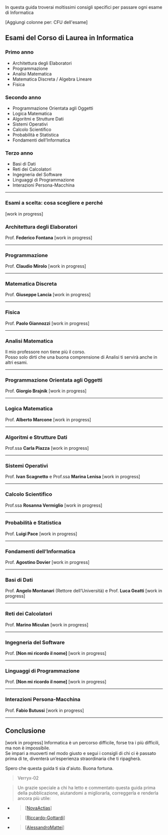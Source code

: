 In questa guida troverai moltissimi consigli specifici per passare ogni esame di Informatica

[Aggiungi colonne per: CFU dell'esame]
## Esami del Corso di Laurea in Informatica
### Primo anno
- Architettura degli Elaboratori  
- Programmazione  
- Analisi Matematica  
- Matematica Discreta / Algebra Lineare  
- Fisica  

### Secondo anno
- Programmazione Orientata agli Oggetti  
- Logica Matematica  
- Algoritmi e Strutture Dati  
- Sistemi Operativi  
- Calcolo Scientifico  
- Probabilità e Statistica  
- Fondamenti dell’Informatica  

### Terzo anno
- Basi di Dati  
- Reti dei Calcolatori  
- Ingegneria del Software  
- Linguaggi di Programmazione  
- Interazioni Persona-Macchina  

---
### Esami a scelta: cosa scegliere e perché
[work in progress]

### Architettura degli Elaboratori
Prof. **Federico Fontana**
[work in progress]

---

### Programmazione
Prof. **Claudio Mirolo**
[work in progress]

---

### Matematica Discreta
Prof. **Giuseppe Lancia**
[work in progress]

---


### Fisica
Prof. **Paolo Giannozzi**
[work in progress]

---

### Analisi Matematica
Il mio professore non tiene più il corso.  
Posso solo dirti che una buona comprensione di Analisi ti servirà anche in altri esami.

---

### Programmazione Orientata agli Oggetti
Prof. **Giorgio Brajnik**
[work in progress]

---


### Logica Matematica
Prof. **Alberto Marcone**
[work in progress]

---


### Algoritmi e Strutture Dati
Prof.ssa **Carla Piazza**
[work in progress]

---


### Sistemi Operativi
Prof. **Ivan Scagnetto** e Prof.ssa **Marina Lenisa**
[work in progress]

---


### Calcolo Scientifico
Prof.ssa **Rosanna Vermiglio**
[work in progress]

---


### Probabilità e Statistica
Prof. **Luigi Pace**
[work in progress]

---


### Fondamenti dell’Informatica
Prof. **Agostino Dovier**
[work in progress]

---


### Basi di Dati
Prof. **Angelo Montanari** (Rettore dell’Università) e Prof. **Luca Geatti**
[work in progress]

---


### Reti dei Calcolatori
Prof. **Marino Miculan**
[work in progress]

---


### Ingegneria del Software
Prof. **[Non mi ricordo il nome]**
[work in progress]

---


### Linguaggi di Programmazione
Prof. **[Non mi ricordo il nome]**
[work in progress]

---


### Interazioni Persona-Macchina
Prof. **Fabio Butussi**
[work in progress]

---

## Conclusione
[work in progress]
Informatica è un percorso difficile, forse tra i più difficili, ma non è impossibile.  
Se impari a muoverti nel modo giusto e segui i consigli di chi ci è passato prima di te, diventerà un’esperienza straordinaria che ti ripagherà. 

Spero che questa guida ti sia d'aiuto.
Buona fortuna.

> Verryx-02

> Un grazie speciale a chi ha letto e commentato questa guida prima della pubblicazione, aiutandomi a migliorarla, correggerla e renderla ancora più utile:

- > [[NovaActias](https://github.com/NovaActias)]
- > [[Riccardo-Gottardi](https://github.com/Riccardo-Gottardi)]
- > [[AlessandroMattei](https://github.com/AlessandroMattei)]